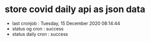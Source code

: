 # store covid daily api as json data

- last cronjob : Tuesday, 15 December 2020 08:14:44
- status og cron : success
- status daily cron : success
      
      
